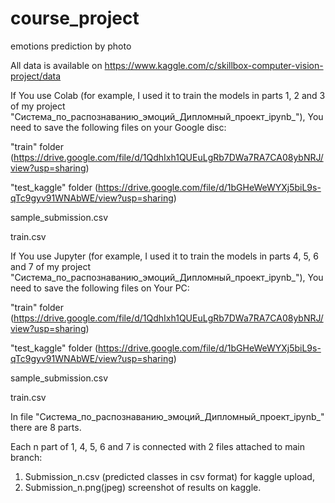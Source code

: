 # course_project
emotions prediction by photo

All data is available on https://www.kaggle.com/c/skillbox-computer-vision-project/data

If You use Colab (for example, I used it to train the models in parts 1, 2 and 3 of my project "Система_по_распознаванию_эмоций_Дипломный_проект_ipynb_"), You need to save the following files on your Google disc:

"train" folder (https://drive.google.com/file/d/1QdhIxh1QUEuLgRb7DWa7RA7CA08ybNRJ/view?usp=sharing)

"test_kaggle" folder (https://drive.google.com/file/d/1bGHeWeWYXj5biL9s-qTc9gyv91WNAbWE/view?usp=sharing)

sample_submission.csv

train.csv

If You use Jupyter (for example, I used it to train the models in parts 4, 5, 6 and 7 of my project "Система_по_распознаванию_эмоций_Дипломный_проект_ipynb_"), You need to save the following files on Your PC:

"train" folder (https://drive.google.com/file/d/1QdhIxh1QUEuLgRb7DWa7RA7CA08ybNRJ/view?usp=sharing)

"test_kaggle" folder (https://drive.google.com/file/d/1bGHeWeWYXj5biL9s-qTc9gyv91WNAbWE/view?usp=sharing)

sample_submission.csv

train.csv


In file "Система_по_распознаванию_эмоций_Дипломный_проект_ipynb_" there are 8 parts.

Each n part of 1, 4, 5, 6 and 7 is connected with 2 files attached to main branch:

1. Submission_n.csv (predicted classes in csv format) for kaggle upload,
2. Submission_n.png(jpeg) screenshot of results on kaggle.
